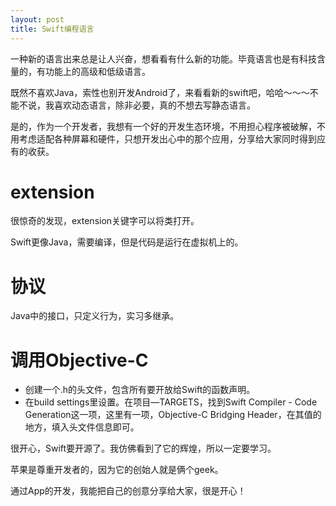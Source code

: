 ```yaml
---
layout: post
title: Swift编程语言
---
```


一种新的语言出来总是让人兴奋，想看看有什么新的功能。毕竟语言也是有科技含量的，有功能上的高级和低级语言。

既然不喜欢Java，索性也别开发Android了，来看看新的swift吧，哈哈～～～不能不说，我喜欢动态语言，除非必要，真的不想去写静态语言。

是的，作为一个开发者，我想有一个好的开发生态环境，不用担心程序被破解，不用考虑适配各种屏幕和硬件，只想开发出心中的那个应用，分享给大家同时得到应有的收获。

# extension
很惊奇的发现，extension关键字可以将类打开。


Swift更像Java，需要编译，但是代码是运行在虚拟机上的。


# 协议
Java中的接口，只定义行为，实习多继承。


# 调用Objective-C

* 创建一个.h的头文件，包含所有要开放给Swift的函数声明。
* 在build settings里设置。在项目—TARGETS，找到Swift Compiler - Code Generation这一项，这里有一项，Objective-C Bridging Header，在其值的地方，填入头文件信息即可。


很开心，Swift要开源了。我仿佛看到了它的辉煌，所以一定要学习。

苹果是尊重开发者的，因为它的创始人就是俩个geek。

通过App的开发，我能把自己的创意分享给大家，很是开心！